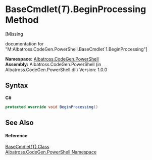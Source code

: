 # BaseCmdlet(*T*).BeginProcessing Method 
 

\[Missing <summary> documentation for "M:Albatross.CodeGen.PowerShell.BaseCmdlet`1.BeginProcessing"\]

**Namespace:**&nbsp;<a href="2d65aacd-c98f-bceb-356d-e6ad958655fd">Albatross.CodeGen.PowerShell</a><br />**Assembly:**&nbsp;Albatross.CodeGen.PowerShell (in Albatross.CodeGen.PowerShell.dll) Version: 1.0.0

## Syntax

**C#**<br />
``` C#
protected override void BeginProcessing()
```


## See Also


#### Reference
<a href="53180259-cb10-b5bc-d787-9d00bdd65138">BaseCmdlet(T) Class</a><br /><a href="2d65aacd-c98f-bceb-356d-e6ad958655fd">Albatross.CodeGen.PowerShell Namespace</a><br />